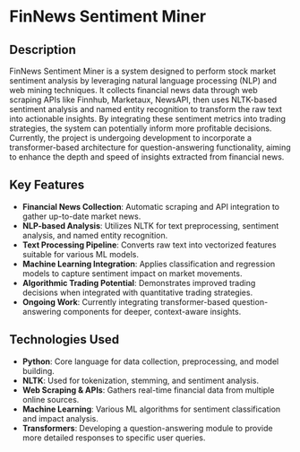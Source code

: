 # FinNews Sentiment Miner

## Description
FinNews Sentiment Miner is a system designed to perform stock market sentiment analysis by leveraging natural language processing (NLP) and web mining techniques. It collects financial news data through web scraping APIs like Finnhub, Marketaux, NewsAPI, then uses NLTK-based sentiment analysis and named entity recognition to transform the raw text into actionable insights. By integrating these sentiment metrics into trading strategies, the system can potentially inform more profitable decisions. Currently, the project is undergoing development to incorporate a transformer-based architecture for question-answering functionality, aiming to enhance the depth and speed of insights extracted from financial news.

## Key Features
- **Financial News Collection**: Automatic scraping and API integration to gather up-to-date market news.
- **NLP-based Analysis**: Utilizes NLTK for text preprocessing, sentiment analysis, and named entity recognition.
- **Text Processing Pipeline**: Converts raw text into vectorized features suitable for various ML models.
- **Machine Learning Integration**: Applies classification and regression models to capture sentiment impact on market movements.
- **Algorithmic Trading Potential**: Demonstrates improved trading decisions when integrated with quantitative trading strategies.
- **Ongoing Work**: Currently integrating transformer-based question-answering components for deeper, context-aware insights.

## Technologies Used
- **Python**: Core language for data collection, preprocessing, and model building.
- **NLTK**: Used for tokenization, stemming, and sentiment analysis.
- **Web Scraping & APIs**: Gathers real-time financial data from multiple online sources.
- **Machine Learning**: Various ML algorithms for sentiment classification and impact analysis.
- **Transformers**: Developing a question-answering module to provide more detailed responses to specific user queries.
